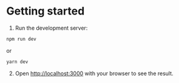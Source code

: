 # Getting started

1. Run the development server:

```bash
npm run dev
```

or

```bash
yarn dev
```

2. Open [http://localhost:3000](http://localhost:3000) with your browser to see the result.
